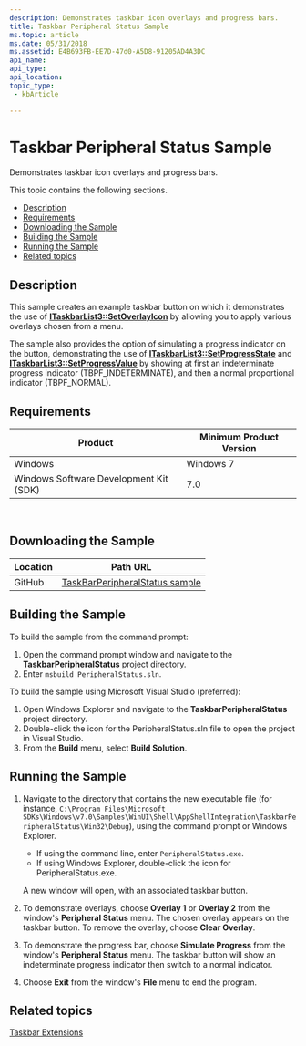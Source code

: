 ```yaml
---
description: Demonstrates taskbar icon overlays and progress bars.
title: Taskbar Peripheral Status Sample
ms.topic: article
ms.date: 05/31/2018
ms.assetid: E4B693FB-EE7D-47d0-A5D8-91205AD4A3DC
api_name: 
api_type: 
api_location: 
topic_type: 
 - kbArticle

---
```


# Taskbar Peripheral Status Sample

Demonstrates taskbar icon overlays and progress bars.

This topic contains the following sections.

- [Description](#description)
- [Requirements](#requirements)
- [Downloading the Sample](#downloading-the-sample)
- [Building the Sample](#building-the-sample)
- [Running the Sample](#running-the-sample)
- [Related topics](#related-topics)

## Description

This sample creates an example taskbar button on which it demonstrates the use of [**ITaskbarList3::SetOverlayIcon**](/windows/desktop/api/shobjidl_core/nf-shobjidl_core-itaskbarlist3-setoverlayicon) by allowing you to apply various overlays chosen from a menu.

The sample also provides the option of simulating a progress indicator on the button, demonstrating the use of [**ITaskbarList3::SetProgressState**](/windows/desktop/api/shobjidl_core/nf-shobjidl_core-itaskbarlist3-setprogressstate) and [**ITaskbarList3::SetProgressValue**](/windows/desktop/api/shobjidl_core/nf-shobjidl_core-itaskbarlist3-setprogressvalue) by showing at first an indeterminate progress indicator (TBPF\_INDETERMINATE), and then a normal proportional indicator (TBPF\_NORMAL).

## Requirements



| Product                                | Minimum Product Version |
|----------------------------------------|-------------------------|
| Windows                                | Windows 7               |
| Windows Software Development Kit (SDK) | 7.0                     |



 

## Downloading the Sample

| Location      | Path URL                                                                                             |
|---------------|------------------------------------------------------------------------------------------------------|
| GitHub  | [TaskBarPeripheralStatus sample](https://github.com/microsoft/Windows-classic-samples/tree/master/Samples/Win7Samples/winui/shell/appshellintegration/TaskbarPeripheralStatus) |

## Building the Sample

To build the sample from the command prompt:

1.  Open the command prompt window and navigate to the **TaskbarPeripheralStatus** project directory.
2.  Enter `msbuild PeripheralStatus.sln`.

To build the sample using Microsoft Visual Studio (preferred):

1.  Open Windows Explorer and navigate to the **TaskbarPeripheralStatus** project directory.
2.  Double-click the icon for the PeripheralStatus.sln file to open the project in Visual Studio.
3.  From the **Build** menu, select **Build Solution**.

## Running the Sample

1.  Navigate to the directory that contains the new executable file (for instance, `C:\Program Files\Microsoft SDKs\Windows\v7.0\Samples\WinUI\Shell\AppShellIntegration\TaskbarPeripheralStatus\Win32\Debug`), using the command prompt or Windows Explorer.

    - If using the command line, enter `PeripheralStatus.exe`.
    - If using Windows Explorer, double-click the icon for PeripheralStatus.exe.

    A new window will open, with an associated taskbar button.

2.  To demonstrate overlays, choose **Overlay 1** or **Overlay 2** from the window's **Peripheral Status** menu. The chosen overlay appears on the taskbar button. To remove the overlay, choose **Clear Overlay**.
3.  To demonstrate the progress bar, choose **Simulate Progress** from the window's **Peripheral Status** menu. The taskbar button will show an indeterminate progress indicator then switch to a normal indicator.
4.  Choose **Exit** from the window's **File** menu to end the program.

## Related topics

<dl> <dt>

[Taskbar Extensions](taskbar-extensions.md)
</dt> </dl>

 

 



